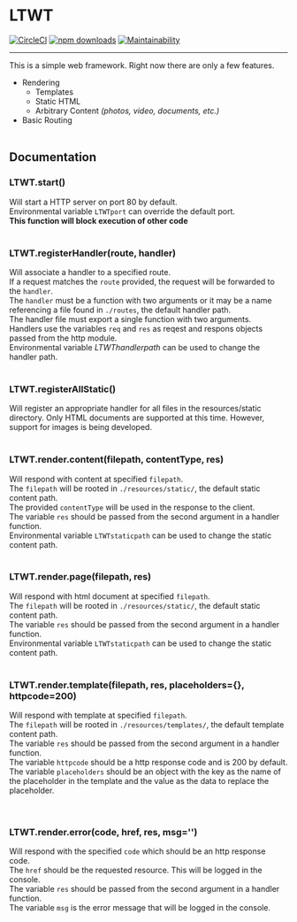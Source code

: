# LTWT 

[![CircleCI](https://circleci.com/gh/nathandstevens/LTWT/tree/master.svg?style=svg)](https://circleci.com/gh/nathandstevens/LTWT/tree/master)
[![npm downloads](http://img.shields.io/npm/dm/ltwt.svg)](https://www.npmjs.com/package/ltwt) 
[![Maintainability](https://api.codeclimate.com/v1/badges/c2aa4842066b61a79c19/maintainability)](https://codeclimate.com/github/nathandstevens/LTWT/maintainability) 

---
This is a simple web framework.
Right now there are only a few features.
 - Rendering
	- Templates
	- Static HTML
	- Arbitrary Content *(photos, video, documents, etc.)*
 - Basic Routing
 </br></br>

## Documentation

### LTWT.start()
Will start a HTTP server on port 80 by default. </br>
Environmental variable `LTWTport` can override the default port. </br>
**This function will block execution of other code**
</br></br>

### LTWT.registerHandler(route, handler)
Will associate a handler to a specified route. </br>
If a request matches the `route` provided, the request will be forwarded to the `handler`. </br>
The `handler` must be a function with two arguments or it may be a name referencing a file found in `./routes`, the default handler path. </br>
The handler file must export a single function with two arguments. </br>
Handlers use the variables `req` and `res` as reqest and respons objects passed from the http module.</br>
Environmental variable *LTWThandlerpath* can be used to change the handler path.
</br></br>

### LTWT.registerAllStatic()
Will register an appropriate handler for all files in the resources/static directory.
Only HTML documents are supported at this time. However, support for images is being developed.
</br></br>

### LTWT.render.content(filepath, contentType, res)
Will respond with content at specified `filepath`. </br>
The `filepath` will be rooted in `./resources/static/`, the default static content path. </br>
The provided `contentType` will be used in the response to the client. </br>
The variable `res` should be passed from the second argument in a handler function. </br>
Environmental variable `LTWTstaticpath` can be used to change the static content path.
</br></br>

### LTWT.render.page(filepath, res)
Will respond with html document at specified `filepath`. </br>
The `filepath` will be rooted in `./resources/static/`, the default static content path. </br>
The variable `res` should be passed from the second argument in a handler function. </br>
Environmental variable `LTWTstaticpath` can be used to change the static content path.
</br></br>

### LTWT.render.template(filepath, res, placeholders=\{\}, httpcode=200)
Will respond with template at specified `filepath`. </br>
The `filepath` will be rooted in `./resources/templates/`, the default template content path. </br>
The variable `res` should be passed from the second argument in a handler function. </br>
The variable `httpcode` should be a http response code and is 200 by default. </br>
The variable `placeholders` should be an object with the key as the name of the placeholder in the template and the value as the data to replace the placeholder. </br>
</br></br>

### LTWT.render.error(code, href, res, msg='')
Will respond with the specified `code` which should be an http response code. </br>
The `href` should be the requested resource. This will be logged in the console. </br>
The variable `res` should be passed from the second argument in a handler function. </br>
The variable `msg` is the error message that will be logged in the console.

